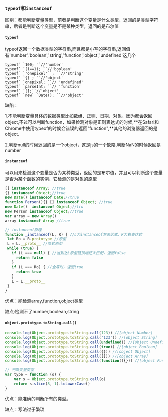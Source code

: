 ### `typeof`和`instanceof`

区别：都能判断变量类型，前者是判断这个变量是什么类型，返回的是类型字符串，后者是判断这个变量是不是某种类型，返回的是布尔值

#### `typeof`

typeof返回一个数据类型的字符串,而且都是小写的字符串,返回值有'number','boolean','string','function','object','undefined'这几个

```
typeof` `100; ``//'number'
typeof` `(1==1); ``//'boolean'
typeof` `'onepixel'``; ``//'string'
typeof` `{} ; ``//'object'
typeof` `onepixel; ``// 'undefined'
typeof` `parseInt; ``// 'function'
typeof` `[];``//'object'
typeof` `new` `Date(); ``//'object'

```

缺陷：

1.不能判断变量具体的数据类型比如数组、正则、日期、对象，因为都会返回object,不过可以判断function，如果检测对象是正则表达式的时候,**在Safari和Chrome中使用typeof的时候会错误的返回"function",**其他的浏览器返回的是object.

2.判断null的时候返回的是一个object，这是js的一个缺陷,判断NaN的时候返回是number

#### `instanceof`

可以用来检测这个变量是否为某种类型，返回的是布尔值，并且可以判断这个变量是否为某个函数的实例，它检测的是对象的原型

```js
[] instanceof Array; //true
{} instanceof Object;//true
new Date() instanceof Date;//true
function Person(){} [] instanceof Object; //true
new Date()  instanceof Object;//tru
new Person instanceof Object;//true
var array = new Array()
array instanceof Array //true
```

 ```js
// instanceof原理
function _instanceof(L, R) { //L为instanceof左表达式，R为右表达式
  let Ro = R.prototype //原型
  L = L.__proto__ //隐式原型
  while (true) {
    if (L === null) { //当到达L原型链顶端还未匹配，返回false
      return false
    }
    if (L === Ro) { //全等时，返回true
      return true
    }
    L = L.__proto__
  }
}

 ```



优点：能检测array,function,object类型 

 缺点:检测不了number,boolean,string

#### `object.prototype.toString.call()`

```js
console.log(Object.prototype.toString.call(123)) //[object Number]
console.log(Object.prototype.toString.call('123')) //[object String]
console.log(Object.prototype.toString.call(undefined)) //[object Undefined]
console.log(Object.prototype.toString.call(true)) //[object Boolean]
console.log(Object.prototype.toString.call({})) //[object Object]
console.log(Object.prototype.toString.call([])) //[object Array]
console.log(Object.prototype.toString.call(function(){})) //[object Function]
```

```js
// 判断变量类型
var type = function (o) {
    var s = Object.prototype.toString.call(o)
    return s.slice(8,-1).toLowerCase()
}
```



优点：能准确的判断所有的类型。

 缺点：写法过于繁琐